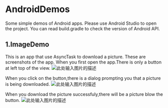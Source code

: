 # AndroidDemos
Some simple demos of Android apps.
Please use Android Studio to open the project.
You can read build.gradle to check the version of Android API. 

## 1.ImageDemo
This is an app that use AsyncTask to download a picture.
These are screenshots of the app.
When you first open the app.There is only a button at left top of the view.
![此处输入图片的描述][1]

When you click on the button,there is a dialog prompting you that a picture is being downloaded.
![此处输入图片的描述][2]

When you download the picture successfuly,there will be a picture blow the button.
![此处输入图片的描述][3]


  [1]: http://7xo4wg.com1.z0.glb.clouddn.com/AndroidImageDemo1.jpg
  [2]: http://7xo4wg.com1.z0.glb.clouddn.com/AndroidImageDemo2.jpg
  [3]: http://7xo4wg.com1.z0.glb.clouddn.com/AndroidImageDemo3.jpg